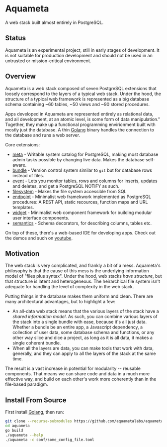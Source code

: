 Aquameta
========

A web stack built almost entirely in PostgreSQL.  

Status
------

Aquameta is an experimental project, still in early stages of development.  It
is not suitable for production development and should not be used in an
untrusted or mission-critical environment.

Overview
--------
Aquameta is a web stack composed of seven PostgreSQL extensions that loosely
correspond to the layers of a typical web stack. Under the hood, the structure
of a typical web framework is represented as a big database schema containing
~60 tables, ~50 views and ~90 stored procedures.

Apps developed in Aquameta are represented entirely as relational data, and all
development, at an atomic level, is some form of data manipulation." Together,
they make up a functional programming envirionment built with mostly just the
database.  A thin [Golang](http://golang.org/) binary handles the connection to
the database and runs a web server.

Core extensions:

- [meta](https://github.com/aquameta/meta) - Writable system catalog for
  PostgreSQL, making most database admin tasks possible by changing live data.
  Makes the database self-aware.
- [bundle](extensions/bundle) - Version control system similar to `git` but for
  database rows instead of files.
- [event](extensions/event) - Lets you monitor tables, rows and columns for
  inserts, updates and deletes, and get a PostgreSQL NOTIFY as such.
- [filesystem](extensions/filesystem) - Makes the file system accessible from
  SQL
- [endpoint](extensions/endpoint) - Minimalist web framekwork implemented as
  PostgreSQL procedures:  A REST API, static recources, function maps and URL
  templates.
- [widget](extensions/widget) - Minimalist web component framework for building
  modular user interface components.
- [semantics](extensions/semantics) - Schema decorators, for describing
  columns, tables etc.

On top of these, there's a web-based IDE for developing apps.  Check out the
demos and such on
[youtube](https://www.youtube.com/channel/UCq0MVZeXqJhcpdDpQQtOs8w).


Motivation
----------

The web stack is very complicated, and frankly a bit of a mess.  Aquameta's
philosophy is that the cause of this mess is the underlying information model
of "files plus syntax".  Under the hood, web stacks *have structure*, but that
structure is latent and heterogeneous.  The heirarchical file system isn't
adequate for handling the level of complexity in the web stack.

Putting things in the database makes them uniform and clean. There are many
architectural advantages, but to highlight a few:

- An all-data web stack means that the various layers of the stack have a
  *shared information model*.  As such, you can combine various layers of the
  stack into a single bundle with ease, because it's all just data.  Whether a
  bundle be an entire app, a Javascript dependency, a collection of user data,
  some database schema and functions, or any other way slice and dice a
  project, as long as it is all data, it makes a single coherent bundle.
- When all the layers are data, you can make tools that work with data,
  generally, and they can apply to all the layers of the stack at the same
  time.

The result is a vast increase in potential for modularity -- reusable
components.  That means we can share code and data in a much more effective
way, and build on each other's work more coherently than in the file-based
paradigm.

Install From Source
-------------------

First install [Golang](https://golang.org/), then run:

```bash
git clone --recurse-submodules https://github.com/aquametalabs/aquameta.git
cd aquameta
go build
./aquameta --help
./aquameta -c conf/some_config_file.toml
```
